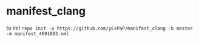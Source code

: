 # manifest_clang

to init
`repo init -u https://github.com/yEsPaP/manifest_clang -b master -m manifest_4691093.xml`
